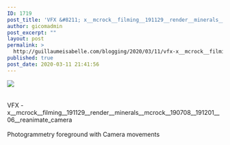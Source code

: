 ```yaml
---
ID: 1719
post_title: 'VFX &#8211; x__mcrock__filming__191129__render__minerals__mcrock__190708__191201__06__reanimate_camera'
author: gicomadmin
post_excerpt: ""
layout: post
permalink: >
  http://guillaumeisabelle.com/blogging/2020/03/11/vfx-x__mcrock__filming__191129__render__minerals__mcrock__190708__191201__06__reanimate_camera/
published: true
post_date: 2020-03-11 21:41:56
---
```

<div>
  <img src='https://i.ytimg.com/vi/PkvN9H8edKc/maxresdefault.jpg' style='max-width:600px' /><br /><div>
    <br /><br /> VFX - x__mcrock__filming__191129__render__minerals__mcrock__190708__191201__06__reanimate_camera <br /><br /> Photogrammetry foreground with Camera movements
  </div>
</div>